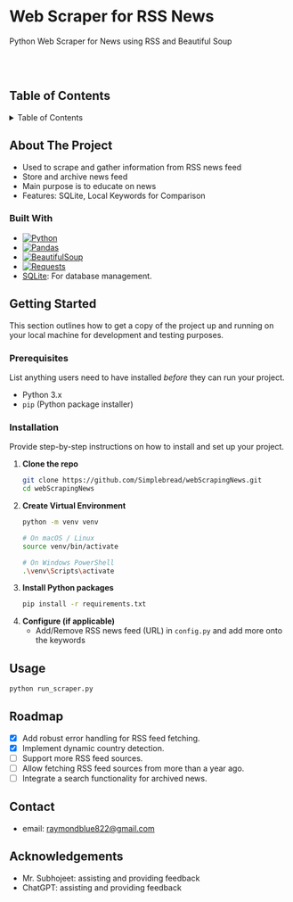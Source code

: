 <a id="readme-top"></a>
<h1>Web Scraper for RSS News</h1>

<p>Python Web Scraper for News using RSS and Beautiful Soup</p>

<br />
<br />

## Table of Contents

<details>
  <summary>Table of Contents</summary>
  <ol>
    <li><a href="#about-the-project">About The Project</a>
      <ul>
        <li><a href="#built-with">Built With</a></li>
      </ul>
    </li>
    <li><a href="#getting-started">Getting Started</a>
      <ul>
        <li><a href="#prerequisites">Prerequisites</a></li>
        <li><a href="#installation">Installation</a></li>
      </ul>
    </li>
    <li><a href="#usage">Usage</a></li>
    <li><a href="#roadmap">Roadmap</a></li>
    <li><a href="#contact">Contact</a></li>
    <li><a href="#acknowledgments">Acknowledgments</a></li>
  </ol>
</details>


## About The Project

* Used to scrape and gather information from RSS news feed
* Store and archive news feed
* Main purpose is to educate on news
* Features: SQLite, Local Keywords for Comparison

### Built With

* [![Python](https://img.shields.io/badge/Python-3776AB?style=for-the-badge&logo=python&logoColor=white)](https://www.python.org/)
* [![Pandas](https://img.shields.io/badge/Pandas-150458?style=for-the-badge&logo=pandas&logoColor=white)](https://pandas.pydata.org/)
* [![BeautifulSoup](https://img.shields.io/badge/Beautiful%20Soup-4.9.3-green?style=for-the-badge&logo=python&logoColor=white)](https://www.crummy.com/software/BeautifulSoup/bs4/doc/)
* [![Requests](https://img.shields.io/badge/Requests-2.28.1-blue?style=for-the-badge&logo=python&logoColor=white)](https://requests.readthedocs.io/en/latest/)
* [SQLite](https://www.sqlite.org/): For database management.

## Getting Started

This section outlines how to get a copy of the project up and running on your local machine for development and testing purposes.

### Prerequisites

List anything users need to have installed *before* they can run your project.
* Python 3.x
* `pip` (Python package installer)


### Installation

Provide step-by-step instructions on how to install and set up your project.

1.  **Clone the repo**
    ```bash
    git clone https://github.com/Simplebread/webScrapingNews.git
    cd webScrapingNews
    ```
2.  **Create Virtual Environment**
    ```bash
    python -m venv venv
    
    # On macOS / Linux
    source venv/bin/activate
    
    # On Windows PowerShell
    .\venv\Scripts\activate
    ```
3.  **Install Python packages**
    ```bash
    pip install -r requirements.txt
    ```
4.  **Configure (if applicable)**
    * Add/Remove RSS news feed (URL) in `config.py` and add more onto the keywords

## Usage
```bash
python run_scraper.py


```

## Roadmap
* [x] Add robust error handling for RSS feed fetching.
* [x] Implement dynamic country detection.
* [ ] Support more RSS feed sources.
* [ ] Allow fetching RSS feed sources from more than a year ago.
* [ ] Integrate a search functionality for archived news.

## Contact
* email: raymondblue822@gmail.com

## Acknowledgements
* Mr. Subhojeet: assisting and providing feedback
* ChatGPT: assisting and providing feedback